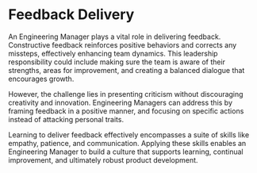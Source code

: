 # Feedback Delivery

An Engineering Manager plays a vital role in delivering feedback. Constructive feedback reinforces positive behaviors and corrects any missteps, effectively enhancing team dynamics. This leadership responsibility could include making sure the team is aware of their strengths, areas for improvement, and creating a balanced dialogue that encourages growth.

However, the challenge lies in presenting criticism without discouraging creativity and innovation. Engineering Managers can address this by framing feedback in a positive manner, and focusing on specific actions instead of attacking personal traits.

Learning to deliver feedback effectively encompasses a suite of skills like empathy, patience, and communication. Applying these skills enables an Engineering Manager to build a culture that supports learning, continual improvement, and ultimately robust product development.